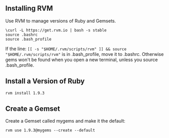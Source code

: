Installing RVM
---------------
Use RVM to manage versions of Ruby and Gemsets.

```
\curl -L https://get.rvm.io | bash -s stable
source .bashrc
source .bash_profile
```

If the line: 
```[[ -s "$HOME/.rvm/scripts/rvm" ]] && source "$HOME/.rvm/scripts/rvm"```
is in .bash_profile, move it to .bashrc.  Otherwise gems won't be found 
when you open a new terminal, unless you source .bash_profile.


Install a Version of Ruby
-------------------------
```rvm install 1.9.3```

Create a Gemset
---------------
Create a Gemset called mygems and make it the default:
```
rvm use 1.9.3@mygems --create --default
```